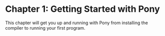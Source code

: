 # Chapter 1: Getting Started with Pony

This chapter will get you up and running with Pony from installing the compiler to running your first program. 
